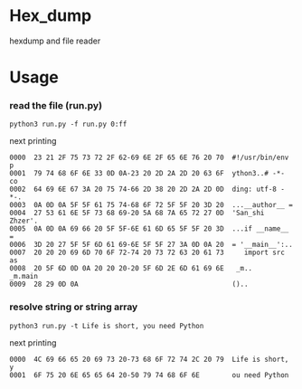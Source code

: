 # Hex_dump
hexdump and file reader

# Usage
### read the file (run.py)
```
python3 run.py -f run.py 0:ff
```
next printing
```
0000  23 21 2F 75 73 72 2F 62-69 6E 2F 65 6E 76 20 70  #!/usr/bin/env p
0001  79 74 68 6F 6E 33 0D 0A-23 20 2D 2A 2D 20 63 6F  ython3..# -*- co
0002  64 69 6E 67 3A 20 75 74-66 2D 38 20 2D 2A 2D 0D  ding: utf-8 -*-.
0003  0A 0D 0A 5F 5F 61 75 74-68 6F 72 5F 5F 20 3D 20  ...__author__ =
0004  27 53 61 6E 5F 73 68 69-20 5A 68 7A 65 72 27 0D  'San_shi Zhzer'.
0005  0A 0D 0A 69 66 20 5F 5F-6E 61 6D 65 5F 5F 20 3D  ...if __name__ =
0006  3D 20 27 5F 5F 6D 61 69-6E 5F 5F 27 3A 0D 0A 20  = '__main__':..
0007  20 20 20 69 6D 70 6F 72-74 20 73 72 63 20 61 73     import src as
0008  20 5F 6D 0D 0A 20 20 20-20 5F 6D 2E 6D 61 69 6E   _m..    _m.main
0009  28 29 0D 0A                                      ()..
```
### resolve string or string array
```
python3 run.py -t Life is short, you need Python
```
next printing
```
0000  4C 69 66 65 20 69 73 20-73 68 6F 72 74 2C 20 79  Life is short, y
0001  6F 75 20 6E 65 65 64 20-50 79 74 68 6F 6E        ou need Python
```
